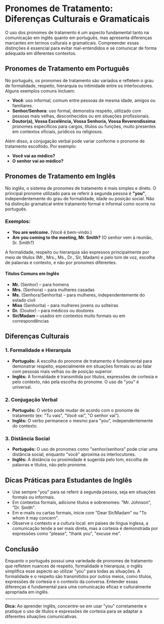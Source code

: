 
# Pronomes de Tratamento: Diferenças Culturais e Gramaticais

O uso dos pronomes de tratamento é um aspecto fundamental tanto na comunicação em inglês quanto em português, mas apresenta diferenças marcantes em termos culturais e gramaticais. Compreender essas distinções é essencial para evitar mal-entendidos e se comunicar de forma adequada em diferentes contextos.

## Pronomes de Tratamento em Português

No português, os pronomes de tratamento são variados e refletem o grau de formalidade, respeito, hierarquia ou intimidade entre os interlocutores. Alguns exemplos comuns incluem:

- **Você**: uso informal, comum entre pessoas de mesma idade, amigos ou familiares.
- **Senhor/Senhora**: uso formal, demonstra respeito, utilizado com pessoas mais velhas, desconhecidos ou em situações profissionais.
- **Doutor(a), Vossa Excelência, Vossa Senhoria, Vossa Reverendíssima**: pronomes específicos para cargos, títulos ou funções, muito presentes em contextos oficiais, jurídicos ou religiosos.

Além disso, a conjugação verbal pode variar conforme o pronome de tratamento escolhido. Por exemplo:

- **Você vai ao médico?**
- **O senhor vai ao médico?**

## Pronomes de Tratamento em Inglês

No inglês, o sistema de pronomes de tratamento é mais simples e direto. O principal pronome utilizado para se referir à segunda pessoa é **"you"**, independentemente do grau de formalidade, idade ou posição social. Não há distinção gramatical entre tratamento formal e informal como ocorre no português.

### Exemplos:

- **You are welcome.** (Você é bem-vindo.)
- **Are you coming to the meeting, Mr. Smith?** (O senhor vem à reunião, Sr. Smith?)

A formalidade, respeito ou hierarquia são expressos principalmente por meio de títulos (Mr., Mrs., Ms., Dr., Sir, Madam) e pelo tom de voz, escolha de palavras e contexto, e não por pronomes diferentes.

#### Títulos Comuns em Inglês

- **Mr.** (Senhor) – para homens
- **Mrs.** (Senhora) – para mulheres casadas
- **Ms.** (Senhora/Senhorita) – para mulheres, independentemente do estado civil
- **Miss** (Senhorita) – para mulheres jovens ou solteiras
- **Dr.** (Doutor) – para médicos ou doutores
- **Sir/Madam** – usados em contextos muito formais ou em correspondências

## Diferenças Culturais

### 1. **Formalidade e Hierarquia**

- **Português:** A escolha do pronome de tratamento é fundamental para demonstrar respeito, especialmente em situações formais ou ao falar com pessoas mais velhas ou de posição superior.
- **Inglês:** A formalidade é transmitida por títulos, expressões de cortesia e pelo contexto, não pela escolha do pronome. O uso de "you" é universal.

### 2. **Conjugação Verbal**

- **Português:** O verbo pode mudar de acordo com o pronome de tratamento (ex: "Tu vais", "Você vai", "O senhor vai").
- **Inglês:** O verbo permanece o mesmo para "you", independentemente do contexto.

### 3. **Distância Social**

- **Português:** O uso de pronomes como "senhor/senhora" pode criar uma distância social, enquanto "você" aproxima os interlocutores.
- **Inglês:** A distância ou proximidade é sugerida pelo tom, escolha de palavras e títulos, não pelo pronome.

## Dicas Práticas para Estudantes de Inglês

- Use sempre "you" para se referir à segunda pessoa, seja em situações formais ou informais.
- Em contextos formais, adicione títulos e sobrenomes: "Mr. Johnson", "Dr. Smith".
- Em e-mails ou cartas formais, inicie com "Dear Sir/Madam" ou "To whom it may concern".
- Observe o contexto e a cultura local: em países de língua inglesa, a comunicação tende a ser mais direta, mas a cortesia é demonstrada por expressões como "please", "thank you", "excuse me".

## Conclusão

Enquanto o português possui uma variedade de pronomes de tratamento que refletem nuances de respeito, formalidade e hierarquia, o inglês simplifica esse aspecto ao utilizar "you" para todas as situações. A formalidade e o respeito são transmitidos por outros meios, como títulos, expressões de cortesia e o contexto da conversa. Entender essas diferenças é fundamental para uma comunicação eficaz e culturalmente apropriada em inglês.

---
**Dica:** Ao aprender inglês, concentre-se em usar "you" corretamente e pratique o uso de títulos e expressões de cortesia para se adaptar a diferentes situações comunicativas.
```
